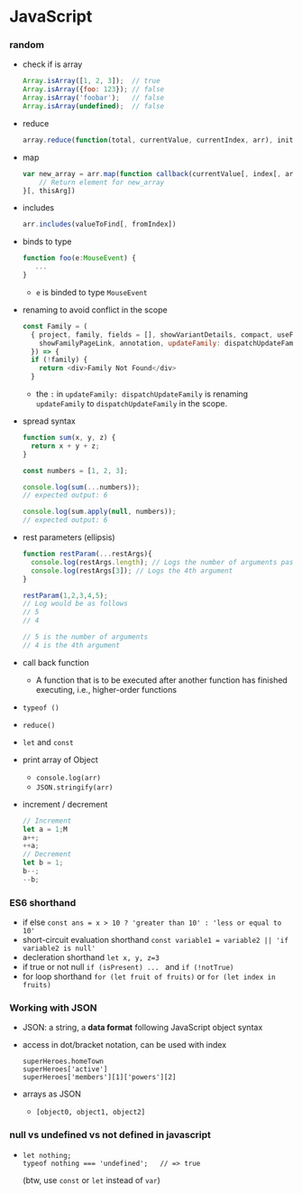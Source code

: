 # JavaScript

### random
- check if is array
  ```JavaScript
  Array.isArray([1, 2, 3]);  // true
  Array.isArray({foo: 123}); // false
  Array.isArray('foobar');   // false
  Array.isArray(undefined);  // false
  ```

- reduce
  ```javascript
  array.reduce(function(total, currentValue, currentIndex, arr), initialValue)
  ```

- map
  ```javascript
  var new_array = arr.map(function callback(currentValue[, index[, array]]) {
      // Return element for new_array
  }[, thisArg])
  ```

- includes
  ```javascript
  arr.includes(valueToFind[, fromIndex])
  ```

- binds to type
  ```javascript
  function foo(e:MouseEvent) {
     ...
  }
  ```
  - `e` is binded to type `MouseEvent`

- renaming to avoid conflict in the scope
  ```javascript
  const Family = (
    { project, family, fields = [], showVariantDetails, compact, useFullWidth, disablePedigreeZoom,
      showFamilyPageLink, annotation, updateFamily: dispatchUpdateFamily,
    }) => {
    if (!family) {
      return <div>Family Not Found</div>
    }
  ```
  - the `:` in `updateFamily: dispatchUpdateFamily` is renaming `updateFamily` to `dispatchUpdateFamily` in the scope.

- spread syntax
  ```javascript
  function sum(x, y, z) {
    return x + y + z;
  }

  const numbers = [1, 2, 3];

  console.log(sum(...numbers));
  // expected output: 6

  console.log(sum.apply(null, numbers));
  // expected output: 6
  ```

- rest parameters (ellipsis)
  ```javascript
  function restParam(...restArgs){
    console.log(restArgs.length); // Logs the number of arguments passed
    console.log(restArgs[3]); // Logs the 4th argument
  }

  restParam(1,2,3,4,5);
  // Log would be as follows
  // 5
  // 4

  // 5 is the number of arguments
  // 4 is the 4th argument
  ```

- call back function
  - A function that is to be executed after another function has finished executing, i.e., higher-order functions

- `typeof ()`

- `reduce()`

- `let` and `const`

- print array of Object
  - `console.log(arr)`
  - `JSON.stringify(arr)`

- increment / decrement
  ```javascript
  // Increment
  let a = 1;M
  a++;
  ++a;
  // Decrement
  let b = 1;
  b--;
  --b;
  ```


### ES6 shorthand
- if else `const ans = x > 10 ? 'greater than 10' : 'less or equal to 10'`
- short-circuit evaluation shorthand `const variable1 = variable2 || 'if variable2 is null'`
- decleration shorthand `let x, y, z=3`
- if true or not null `if (isPresent) ... ` and `if (!notTrue)`
- for loop shorthand `for (let fruit of fruits)` or `for (let index in fruits)`


### Working with JSON
- JSON: a string, a **data format** following JavaScript object syntax
- access in dot/bracket notation, can be used with index

  ```
  superHeroes.homeTown
  superHeroes['active']
  superHeroes['members'][1]['powers'][2]
  ```
- arrays as JSON
  - `[object0, object1, object2]`


### null vs undefined vs not defined in javascript
- ```
  let nothing;
  typeof nothing === 'undefined';   // => true
  ```
  (btw, use `const` or `let` instead of `var`)
